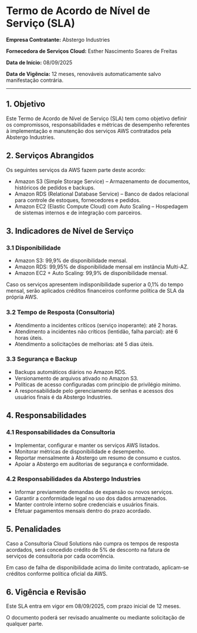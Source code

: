 # Termo de Acordo de Nível de Serviço (SLA)

**Empresa Contratante:** Abstergo Industries

**Fornecedora de Serviços Cloud:** Esther Nascimento Soares de Freitas

**Data de Início:** 08/09/2025

**Data de Vigência:** 12 meses, renováveis automaticamente salvo manifestação contrária.

---

## 1. Objetivo

Este Termo de Acordo de Nível de Serviço (SLA) tem como objetivo definir os compromissos, responsabilidades e métricas de desempenho referentes à implementação e manutenção dos serviços AWS contratados pela Abstergo Industries.

## 2. Serviços Abrangidos

Os seguintes serviços da AWS fazem parte deste acordo:

- Amazon S3 (Simple Storage Service) – Armazenamento de documentos, históricos de pedidos e backups.
- Amazon RDS (Relational Database Service) – Banco de dados relacional para controle de estoques, fornecedores e pedidos.
- Amazon EC2 (Elastic Compute Cloud) com Auto Scaling – Hospedagem de sistemas internos e de integração com parceiros.

## 3. Indicadores de Nível de Serviço
### 3.1 Disponibilidade

- Amazon S3: 99,9% de disponibilidade mensal.
- Amazon RDS: 99,95% de disponibilidade mensal em instância Multi-AZ.
- Amazon EC2 + Auto Scaling: 99,9% de disponibilidade mensal.

Caso os serviços apresentem indisponibilidade superior a 0,1% do tempo mensal, serão aplicados créditos financeiros conforme política de SLA da própria AWS.

### 3.2 Tempo de Resposta (Consultoria)

- Atendimento a incidentes críticos (serviço inoperante): até 2 horas.
- Atendimento a incidentes não críticos (lentidão, falha parcial): até 6 horas úteis.
- Atendimento a solicitações de melhorias: até 5 dias úteis.

### 3.3 Segurança e Backup

- Backups automáticos diários no Amazon RDS.
- Versionamento de arquivos ativado no Amazon S3.
- Políticas de acesso configuradas com princípio de privilégio mínimo.
- A responsabilidade pelo gerenciamento de senhas e acessos dos usuários finais é da Abstergo Industries.

## 4. Responsabilidades
### 4.1 Responsabilidades da Consultoria

- Implementar, configurar e manter os serviços AWS listados.
- Monitorar métricas de disponibilidade e desempenho.
- Reportar mensalmente à Abstergo um resumo de consumo e custos.
- Apoiar a Abstergo em auditorias de segurança e conformidade.

### 4.2 Responsabilidades da Abstergo Industries

- Informar previamente demandas de expansão ou novos serviços.
- Garantir a conformidade legal no uso dos dados armazenados.
- Manter controle interno sobre credenciais e usuários finais.
- Efetuar pagamentos mensais dentro do prazo acordado.

## 5. Penalidades

Caso a Consultoria Cloud Solutions não cumpra os tempos de resposta acordados, será concedido crédito de 5% de desconto na fatura de serviços de consultoria por cada ocorrência.

Em caso de falha de disponibilidade acima do limite contratado, aplicam-se créditos conforme política oficial da AWS.

## 6. Vigência e Revisão

Este SLA entra em vigor em 08/09/2025, com prazo inicial de 12 meses.

O documento poderá ser revisado anualmente ou mediante solicitação de qualquer parte.
